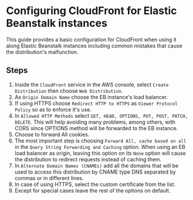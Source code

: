 # Configuring CloudFront for Elastic Beanstalk instances

This guide provides a basic configuration for CloudFront when using it along Elastic Beanstalk instances including common mistakes that cause the distribution's malfunction.

## Steps
1. Inside the `CloudFront` service in the AWS console, select `Create Distribution` then choose `Web Distribution`.
2. As `Origin Domain Name` choose the EB instance's load balancer.
3. If using HTTPS choose `Redirect HTTP to HTTPS` as `Viewer Protocol Policy` so as to enforce it's use.
4. In `Allowed HTTP Methods` select `GET, HEAD, OPTIONS, PUT, POST, PATCH, DELETE`. This will help avoiding many problems, among others, with CORS since OPTIONS method will be forwarded to the EB instance.
5. Choose to forward All cookies.
6. The most important step is choosing `Forward All, cache based on all` in the `Query String Forwarding and Caching` option. When using an EB load balancer as origin, leaving this option on its `None` option will cause the distribution to redirect requests instead of caching them.
7. In `Alternate Domain Names (CNAMEs)` add all the domains that will be used to access this distribution by CNAME type DNS separated by commas or in different lines.
8. In case of using HTTPS, select the custom certificate from the list.
9. Except for special cases leave the rest of the options on default.
